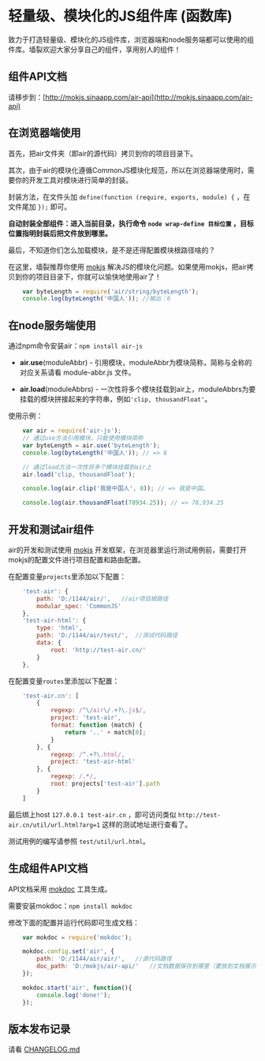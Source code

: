 # 轻量级、模块化的JS组件库 (函数库)

致力于打造轻量级、模块化的JS组件库，浏览器端和node服务端都可以使用的组件库。墙裂欢迎大家分享自己的组件，享用别人的组件！

## 组件API文档

请移步到：[http://mokjs.sinaapp.com/air-api](http://mokjs.sinaapp.com/air-api)

## 在浏览器端使用

首先，把air文件夹（即air的源代码）拷贝到你的项目目录下。

其次，由于air的模块化遵循CommonJS模块化规范，所以在浏览器端使用时，需要你的开发工具对模块进行简单的封装。

封装方法，在文件头加 `define(function (require, exports, module) {` ，在文件尾加 `});` 即可。

__自动封装全部组件：进入当前目录，执行命令 `node wrap-define 目标位置` ，目标位置指明封装后把文件放到哪里。__

最后，不知道你们怎么加载模块，是不是还得配置模块根路径啥的？

在这里，墙裂推荐你使用 [mokjs](http://mokjs.com/) 解决JS的模块化问题。如果使用mokjs，把air拷贝到你的项目目录下，你就可以愉快地使用air了！

```javascript
	var byteLength = require('air/string/byteLength');
	console.log(byteLength('中国人')); //输出：6
```

## 在node服务端使用

通过npm命令安装air：`npm install air-js`

* __air.use__(moduleAbbr) - 引用模块，moduleAbbr为模块简称，简称与全称的对应关系请看 module-abbr.js 文件。

* __air.load__(moduleAbbrs) - 一次性将多个模块挂载到air上，moduleAbbrs为要挂载的模块拼接起来的字符串，例如`'clip, thousandFloat'`。

使用示例：
```javascript
	var air = require('air-js');
	// 通过use方法引用模块，只能使用模块简称
	var byteLength = air.use('byteLength');
	console.log(byteLength('中国人')); // => 6

	// 通过load方法一次性将多个模块挂载到air上
	air.load('clip, thousandFloat');

	console.log(air.clip('我是中国人', 8)); // => 我是中国…

	console.log(air.thousandFloat(78934.25)); // => 78,934.25
```

## 开发和测试air组件

air的开发和测试使用 [mokjs](http://mokjs.com/) 开发框架，在浏览器里运行测试用例前，需要打开mokjs的配置文件进行项目配置和路由配置。

在配置变量`projects`里添加以下配置：
```javascript
	'test-air': {
		path: 'D:/1144/air/',	//air项目根路径
		modular_spec: 'CommonJS'
	},
	'test-air-html': {
		type: 'html',
		path: 'D:/1144/air/test/',	//测试代码路径
		data: {
			root: 'http://test-air.cn/'
		}
	},
```

在配置变量`routes`里添加以下配置：
```javascript
	'test-air.cn': [
		{
			regexp: /^\/air\/.+?\.js$/,
			project: 'test-air',
			format: function (match) {
				return '..' + match[0];
			}
		}, {
			regexp: /^.+?\.html/,
			project: 'test-air-html'
		}, {
			regexp: /.*/,
			root: projects['test-air'].path
		}
	]
```

最后绑上host `127.0.0.1 test-air.cn` ，即可访问类似 ` http://test-air.cn/util/url.html?arg=1 ` 这样的测试地址进行查看了。

测试用例的编写请参照 `test/util/url.html`。

## 生成组件API文档

API文档采用 [mokdoc](https://github.com/1144/mokdoc) 工具生成。

需要安装mokdoc：`npm install mokdoc`

修改下面的配置并运行代码即可生成文档：
```javascript
	var mokdoc = require('mokdoc');

	mokdoc.config.set('air', {
		path: 'D:/1144/air/air/',	//源代码路径
		doc_path: 'D:/mokjs/air-api/'	//文档数据保存到哪里（要放到文档展示包里）
	});

	mokdoc.start('air', function(){
		console.log('done!');
	});
```

## 版本发布记录

请看 [CHANGELOG.md](https://github.com/1144/air/blob/master/CHANGELOG.md)
